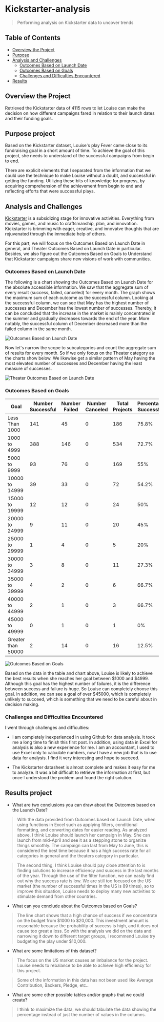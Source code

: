 # Kickstarter-analysis

> Performing analysis on Kickstarter data to uncover trends

## Table of Contents

- [Overview the Project](#overview-the-project)
- [Purpose](#purpose)
- [Analysis and Challenges](#analysis-and-challenges)
  - [Outcomes Based on Launch Date](#outcomes-based-on-launch-date)
  - [Outcomes Based on Goals](#outcomes-based-on-goals)
  - [Challenges and Difficulties Encountered](#challenges-and-difficulties-encountered)
- [Results](#results)

## Overview the Project

Retrieved the Kickstarter data of 4115 rows to let Louise can make the decision on how different campaigns fared in relation to their launch dates and their funding goals.

## Purpose project

Based on the Kickstarter dataset, Louise's play Fever came close to its fundraising goal in a short amount of time. To achieve the goal of this project, she needs to understand of the successful campaigns from begin to end.

There are explicit elements that I separated from the information that we could use the technique to make Louise without a doubt, and successful in getting the funding. Utilizing these bits of knowledge for progress, by acquiring comprehension of the achievement from begin to end and reflecting efforts that were successful plays.

## Analysis and Challenges

[Kickstarter](https://help.kickstarter.com/hc/en-us/articles/115004996453-What-is-Kickstarter-) is a subsidizing stage for innovative activities. Everything from movies, games, and music to craftsmanship, plan, and innovation. Kickstarter is brimming with eager, creative, and innovatve thoughts that are rejuvenated through the immediate help of others.

For this part, we will focus on the Outcomes Based on Launch Date in general, and Theater Outcomes Based on Launch Date in particular. Besides, we also figure out the Outcomes Based on Goals to Understand that Kickstarter campaigns share new visions of work with communities.

### Outcomes Based on Launch Date
The following is a chart showing the Outcomes Based on Launch Date for the absolute accessible information.  We saw that the aggregate sum of every result (success, failed, canceled) for every month. The graph shows the maximum sum of each outcome as the successful column. Looking at the successful column, we can see that May has the highest number of successes and December has the lowest number of successes. Thereby, it can be concluded that the increase in the market is mainly concentrated in the summer and gradually decreases towards the end of the year. More notably, the successful column of December decreased more than the failed column in the same month.

![Outcomes Based on Launch Date](resource/Outcomes_vs_Launch_Date.png)

Now let's narrow the scope to subcategories and count the aggregate sum of results for every month. So if we only focus on the Theater category as the charts show below.  We likewise get a similar pattern of May having the most elevated number of successes and December having the least measure of successes.

![Theater Outcomes Based on Launch Date](resource/Theater_Outcomes_vs_Launch.png)

### Outcomes Based on Goals


| Goal               | Number Successful | Number Failed | Number Canceled | Total Projects | Percentage Successful | Percentage Failed | Percentage Canceled |
| ------------------ | ----------------- | ------------- | ----------------| -------------- | --------------------- | ----------------- | ------------------- |
| Less Than 1000     | 141               | 45            | 0               | 186            | 75.8%                 | 24.2%             | 0                   |
| 1000 to 4999       | 388               | 146           | 0               | 534            | 72.7%                 | 27.3%             | 0                   |
| 5000 to 9999       | 93                | 76            | 0               | 169            | 55%                   | 45%               | 0                   |
| 10000 to 14999     | 39                | 33            | 0               | 72             | 54.2%                 | 45.8%             | 0                   |
| 15000 to 19999     | 12                | 12            | 0               | 24             | 50%                   | 50%               | 0                   |
| 20000 to 24999     | 9                 | 11            | 0               | 20             | 45%                   | 55%               | 0                   |
| 25000 to 29999     | 1                 | 4             | 0               | 5              | 20%                   | 80%               | 0                   |
| 30000 to 34999     | 3                 | 8             | 0               | 11             | 27.3%                 | 72.7%             | 0                   |
| 35000 to 39999     | 4                 | 2             | 0               | 6              | 66.7%                 | 33.3%             | 0                   |
| 40000 to 44999     | 2                 | 1             | 0               | 3              | 66.7%                 | 33.3%             | 0                   |
| 45000 to 49999     | 0                 | 1             | 0               | 1              | 0%                    | 100%              | 0                   |
| Greater than 50000 | 2                 | 14            | 0               | 16             | 12.5%                 | 87.5%             | 0                   |

![Outcomes Based on Goals](resource/Outcomes_vs_Goals.png)

Based on the data in the table and chart above, Louise is likely to achieve the best results when she reaches her goal between $1000 and $4999. Although this goal has the highest number of failures, it is the difference between success and failure is huge. So Louise can completely choose this goal. In addition, we can see a goal of over $45000, which is completely unlikely to succeed, which is something that we need to be careful about in decision making.

### Challenges and Difficulties Encountered

I went through challenges and difficulties:
   - I am completely inexperienced in using Github for data analysis. It took me a long time to finish this first post. In addition, using data in Excel for analysis is also a new experience for me. I am an accountant, I used to use Excel only to calculate numbers, now I have a new job that is to use data for analysis. I find it very interesting and hope to succeed.
   
   - The Kickstarter datasheet is almost complete and makes it easy for me to analyze. It was a bit difficult to retrieve the information at first, but once I understood the problem and found the right solution.
     
## Results project

- What are two conclusions you can draw about the Outcomes based on the Launch Date?

> With the data provided from Outcomes based on Launch Date, when using functions in Excel such as applying filters, conditional formatting, and converting dates for easier reading. As analyzed above, I think Louise should launch her campaign in May. She can launch from mid-April and see it as a stepping stone to organize things smoothly. The campaign can last from May to June, this is considered the best time because it has a high success rate for all categories in general and the theaters category in particular.

> The second thing, I think Louise should pay close attention to is finding solutions to increase efficiency and success in the last months of the year. Through the use of the filter function, we can easily find out why the success rate is low. We are still too focused on the US market (the number of successful times in the US is 89 times), so to improve this situation, Louise needs to deploy many new activities to stimulate demand from other countries.

- What can you conclude about the Outcomes based on Goals?

> The line chart shows that a high chance of success if we concentrate on the budget from $1000 to $20,000. This investment amount is reasonable because the probability of success is high, and it does not cause too great a loss. So with the analysis we did on the data and narrowing it down to different target groups, I recommend Louise try budgeting the play under $10,000.

- What are some limitations of this dataset?

> The focus on the US market causes an imbalance for the project. Louise needs to rebalance to be able to achieve high efficiency for this project.

> Some of the information in this data has not been used like Average Contribution, Backers, Pledge, etc..

- What are some other possible tables and/or graphs that we could create?

> I think to maximize the data, we should tabulate the data showing the percentage instead of just the number of values in the columns.
